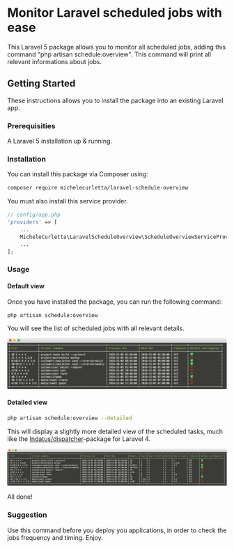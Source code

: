 # Monitor Laravel scheduled jobs with ease

This Laravel 5 package allows you to monitor all scheduled jobs, adding this command "php artisan schedule:overview". This command will print all relevant informations about jobs.

## Getting Started

These instructions allows you to install the package into an existing Laravel app.

### Prerequisities

A Laravel 5 installation up & running.

### Installation

You can install this package via Composer using:

```bash
composer require michelecurletta/laravel-schedule-overview
```

You must also install this service provider.

```php
// config/app.php
'providers' => [
    ...
    MicheleCurletta\LaravelScheduleOverview\ScheduleOverviewServiceProvider::class,
    ...
];
```

### Usage

#### Default view

Once you have installed the package, you can run the following command:

```bash
php artisan schedule:overview
```

You will see the list of scheduled jobs with all relevant details.

![Laravel schedule overview](/images/schedule_overview.png?raw=true "Laravel schedule overview")

#### Detailed view

```bash
php artisan schedule:overview --detailed
```

This will display a slightly more detailed view of the scheduled tasks, much like the [Indatus/dispatcher](https://github.com/Indatus/dispatcher)-package for Laravel 4.

![Laravel schedule overview detailed](/images/schedule_overview_detailed.png?raw=true "Laravel schedule overview detailed")

All done!

### Suggestion

Use this command before you deploy you applications, in order to check the jobs frequency and timing.
Enjoy.
